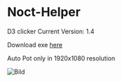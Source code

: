 # Noct-Helper
D3 clicker
Current Version: 1.4

Download exe [here](https://github.com/Akayaakuma/Noct-Helper/releases/tag/1.0) 

Auto Pot only in 1920x1080 resolution

![Bild](https://i.imgur.com/XLlNFik.png)
